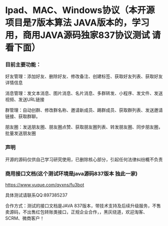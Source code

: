 # Ipad、MAC、Windows协议（本开源项目是7版本算法 JAVA版本的，学习用，商用JAVA源码独家837协议测试 请看下面）


### 目前主要功能：
好友管理：添加好友、删除好友、修改备注、创建标签、获取好友列表、获取好友详情信息

消息管理：发文本消息、图片消息、名片消息、多群转发、小程序、发文件、发送视频、发送URL链接

群管理：自动创群、修改群名称、邀请新成员、踢群成员、获取群列表、发送邀请链接、获取群聊。

朋友圈：发送朋友圈、朋友圈点赞、获取朋友圈列表、转发朋友圈、同步朋友圈，批量发送朋友圈

### 声明
开源的源码仅供自己学习研究使用，已删除核心部分，引起任何法律纠纷概不负责

### 商用接口文档(这个测试环境是java源码837版本 独此一家)
https://www.yuque.com/qyxns/fu3bot

具体测试请联系QQ:897385237 

合作方式：测试的接口文档是JAVA 837版本，带技术支持及后续升级服务，不售卖源码，不出售红包转账类接口，正规企业合作，，黑灰绕道，欢迎淘客、SCRM、微商客户！

